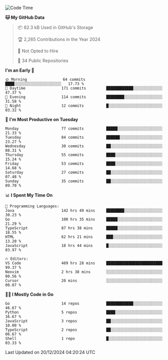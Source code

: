 <!--START_SECTION:thansetan-waka-->
![Code Time](http://img.shields.io/badge/Code%20Time-475%20hrs%203%20mins-blue)

**🐱 My GitHub Data** 

> 📦 62.3 kB Used in GitHub's Storage 
 > 
> 🏆 2,265 Contributions in the Year 2024
 > 
> 🚫 Not Opted to Hire
 > 
> 📜 34 Public Repositories 
 > 

**I'm an Early 🐤** 

```text
🌞 Morning                64 commits          ████░░░░░░░░░░░░░░░░░░░░░   17.73 % 
🌆 Daytime                171 commits         ████████████░░░░░░░░░░░░░   47.37 % 
🌃 Evening                114 commits         ████████░░░░░░░░░░░░░░░░░   31.58 % 
🌙 Night                  12 commits          █░░░░░░░░░░░░░░░░░░░░░░░░   03.32 % 
```

📅 **I'm Most Productive on Tuesday** 

```text
Monday                   77 commits          █████░░░░░░░░░░░░░░░░░░░░   21.33 % 
Tuesday                  84 commits          ██████░░░░░░░░░░░░░░░░░░░   23.27 % 
Wednesday                30 commits          ██░░░░░░░░░░░░░░░░░░░░░░░   08.31 % 
Thursday                 55 commits          ████░░░░░░░░░░░░░░░░░░░░░   15.24 % 
Friday                   53 commits          ████░░░░░░░░░░░░░░░░░░░░░   14.68 % 
Saturday                 27 commits          ██░░░░░░░░░░░░░░░░░░░░░░░   07.48 % 
Sunday                   35 commits          ██░░░░░░░░░░░░░░░░░░░░░░░   09.70 % 
```

📊 **I Spent My Time On** 

```text
💬 Programming Languages: 
Java                     142 hrs 49 mins     ████████░░░░░░░░░░░░░░░░░   30.23 % 
Go                       100 hrs 35 mins     █████░░░░░░░░░░░░░░░░░░░░   21.29 % 
TypeScript               87 hrs 38 mins      █████░░░░░░░░░░░░░░░░░░░░   18.55 % 
HTML                     62 hrs 21 mins      ███░░░░░░░░░░░░░░░░░░░░░░   13.20 % 
JavaScript               18 hrs 44 mins      █░░░░░░░░░░░░░░░░░░░░░░░░   03.97 % 

🔥 Editors: 
VS Code                  469 hrs 28 mins     █████████████████████████   99.37 % 
Neovim                   2 hrs 38 mins       ░░░░░░░░░░░░░░░░░░░░░░░░░   00.56 % 
Cursor                   20 mins             ░░░░░░░░░░░░░░░░░░░░░░░░░   00.07 % 
```

**🧑‍💻 I Mostly Code in Go** 

```text
Go                       14 repos            ████████████░░░░░░░░░░░░░   46.67 % 
Python                   5 repos             ████░░░░░░░░░░░░░░░░░░░░░   16.67 % 
JavaScript               3 repos             ██░░░░░░░░░░░░░░░░░░░░░░░   10.00 % 
TypeScript               2 repos             ██░░░░░░░░░░░░░░░░░░░░░░░   06.67 % 
Shell                    1 repo              █░░░░░░░░░░░░░░░░░░░░░░░░   03.33 % 
```

Last Updated on 20/12/2024 04:20:24 UTC
<!--END_SECTION:thansetan-waka-->